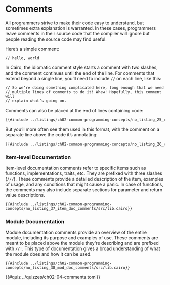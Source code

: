 # Comments

All programmers strive to make their code easy to understand, but sometimes extra explanation is warranted. In these cases, programmers leave comments in their source code that the compiler will ignore but people reading the source code may find useful.

Here’s a simple comment:

```rust,noplayground
// hello, world
```

In Cairo, the idiomatic comment style starts a comment with two slashes, and the comment continues until the end of the line. For comments that extend beyond a single line, you’ll need to include `//` on each line, like this:

```rust,noplayground
// So we’re doing something complicated here, long enough that we need
// multiple lines of comments to do it! Whew! Hopefully, this comment will
// explain what’s going on.
```

Comments can also be placed at the end of lines containing code:

```rust
{{#include ../listings/ch02-common-programming-concepts/no_listing_25_comments/src/lib.cairo}}
```

But you’ll more often see them used in this format, with the comment on a separate line above the code it’s annotating:

```rust
{{#include ../listings/ch02-common-programming-concepts/no_listing_26_comments/src/lib.cairo}}
```

### Item-level Documentation

Item-level documentation comments refer to specific items such as functions, implementations, traits, etc. They are prefixed with three slashes (`///`). These comments provide a detailed description of the item, examples of usage, and any conditions that might cause a panic. In case of functions, the comments may also include separate sections for parameter and return value descriptions.

```rust,noplayground
{{#include ../listings/ch02-common-programming-concepts/no_listing_37_item_doc_comments/src/lib.cairo}}
```

### Module Documentation

Module documentation comments provide an overview of the entire module, including its purpose and examples of use. These comments are meant to be placed above the module they're describing and are prefixed with `//!`. This type of documentation gives a broad understanding of what the module does and how it can be used.

```rust,noplayground
{{#include ../listings/ch02-common-programming-concepts/no_listing_38_mod_doc_comments/src/lib.cairo}}
```

{{#quiz ../quizzes/ch02-04-comments.toml}}
